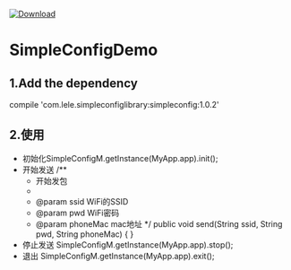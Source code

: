 [ ![Download](https://api.bintray.com/packages/fangxiaole/maven/simpleconfig/images/download.svg) ](https://bintray.com/fangxiaole/maven/simpleconfig/_latestVersion)

# SimpleConfigDemo
## 1.Add the dependency
  compile 'com.lele.simpleconfiglibrary:simpleconfig:1.0.2'
## 2.使用    
* 初始化SimpleConfigM.getInstance(MyApp.app).init();    
* 开始发送
   /**
     * 开始发包
     *
     * @param ssid     WiFi的SSID
     * @param pwd      WiFi密码
     * @param phoneMac mac地址
     */
    public void send(String ssid, String pwd, String phoneMac) {
   }
* 停止发送 
  SimpleConfigM.getInstance(MyApp.app).stop();
* 退出
 SimpleConfigM.getInstance(MyApp.app).exit();
